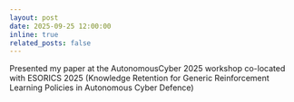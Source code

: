 ```yaml
---
layout: post
date: 2025-09-25 12:00:00
inline: true
related_posts: false
---
```


Presented my paper at the AutonomousCyber 2025 workshop co-located with ESORICS 2025 (Knowledge Retention for Generic Reinforcement Learning Policies in Autonomous Cyber Defence)
